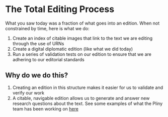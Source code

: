# The Total Editing Process #

What you saw today was a fraction of what goes into an edition. When not constrained by time, here is what we do:

1. Create an index of citable images that link to the text we are editing through the use of URNs
2. Create a digital diplomatic edition (like what we did today)
3. Run a series of validation tests on our edition to ensure that we are adhering to our editorial standards

## Why do we do this?
1. Creating an edition in this structure makes it easier for us to validate and verify our work
2. A citable, navigable edition allows us to generate and answer new research questions about the text. See some examples of what the Pliny team has been working on [here](https://hcmid.github.io/plinius/)
